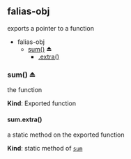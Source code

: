<a name="module_falias-obj"></a>
## falias-obj
exports a pointer to a function

  

* falias-obj
    * [sum()](#exp_module_falias-obj--sum) ⏏
        * [.extra()](#module_falias-obj--sum.extra)


<a name="exp_module_falias-obj--sum"></a>
### sum() ⏏
the function

**Kind**: Exported function


<a name="module_falias-obj--sum.extra"></a>
#### sum.extra()
a static method on the exported function

**Kind**: static method of [`sum`](#exp_module_falias-obj--sum)


